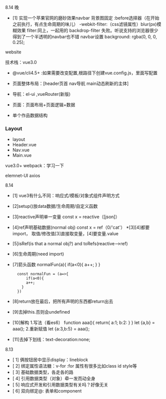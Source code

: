 8.14 晚
- [1] 实现一个苹果官网的磨砂效果navbar
 背景图固定
 :before选择器（在开始之前执行，有点生命周期的味儿）
 -webkit-filter:（css滤镜属性）blur(<number>px)模糊效果
  filter:同上，一起用的
   backdrop-filter
  失败。听说支持的浏览器很少
得到了一个半透明的navbar也不错 navbar设置  background: rgba(0, 0, 0, 0.25);


website

技术栈：vue3.0
- @vue/cli4.5+ :如果需要改变配置,根路径下创建vue.config.js，里面写配置

- 页面整体布局：[header页首 nav导航 main动态刷新的主体]
- 导航：el-ui ,vueRouter(新版)
- 页面：页面布局+页面逻辑+数据
- 单个作品数据结构

### Layout
 - layout
 - Header.vue 
 - Nav.vue
 - Main.vue

vue3.0+ webpack：学习一下 



elemnet-UI
axios


8.14
- [1] vue3有什么不同：响应式/模板/对象式组件声明方式
- [2]setup()放data数据/生命周期/自定义函数

- [3]reactive声明单一变量 const x = reactive（[json]）
- [4]ref声明基础数据(normal obj) const x = ref（0/'cat'）
*[3][4]都要import，
取值/修改值[3]直接取变量，[4]要变量.value
- [5]isRef(is that a normal obj?) and toRefs(reactive-->ref)
- [6]生命周期(need import)
- [7]箭头函数
        normalFun(a){
          if(a<0){
            a++;
          }
        }

        const normalFun = (a=>{
            if(a<0){
            a++;
          }
        }) 
- [8]return放在最后，把所有声明的东西都return出去
- [9]去掉this.否则会undefined
- [10]解构
    1.写法（看es6）
          function aaa(){
            return{
              a:1;
              b:2:
            }
          }
          let {a,b} = aaa();
    2.重新赋值
         let {a:3,b:5} = aaa();
- [11]去掉下划线：text-decoration:none;

8.13

- [ 1] 俩按钮居中显示display：lineblock
- [ 2] 绑定属性语法糖：v-for  :for
属性有很多比如class id style等
- [ 3] 基础数据类型，各走各的路
- [ 4] 引用数据类型（对象）牵一发而动全身
- [ 5] 响应式开发和引用数据类型有关吗？好像无关
- [ 6] 双向绑定@: 表单和component


